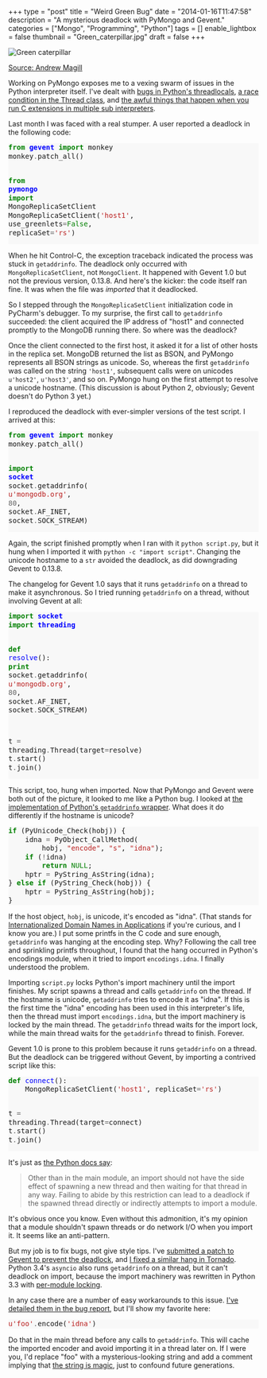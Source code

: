 +++
type = "post"
title = "Weird Green Bug"
date = "2014-01-16T11:47:58"
description = "A mysterious deadlock with PyMongo and Gevent."
categories = ["Mongo", "Programming", "Python"]
tags = []
enable_lightbox = false
thumbnail = "Green_caterpillar.jpg"
draft = false
+++

<p><img style="display:block; margin-left:auto; margin-right:auto;" src="Green_caterpillar.jpg" alt="Green caterpillar" title="Green caterpillar" /></p>
<p><span style="color:gray"><a href="http://commons.wikimedia.org/wiki/File:Green_caterpillar_(1).jpg">Source: Andrew Magill</a></span></p>
<p>Working on PyMongo exposes me to a vexing swarm of issues in the Python interpreter itself. I've dealt with <a href="/blog/another-thing-about-pythons-threadlocals/">bugs in Python's threadlocals</a>, <a href="/blog/night-of-the-living-thread/">a race condition in the Thread class</a>, and <a href="/blog/python-c-extensions-and-mod-wsgi/">the awful things that happen when you run C extensions in multiple sub interpreters</a>.</p>
<p>Last month I was faced with a real stumper. A user reported a deadlock in the following code:</p>
<div class="codehilite" style="background: #f8f8f8"><pre style="line-height: 125%"><span style="color: #008000; font-weight: bold">from</span> <span style="color: #0000FF; font-weight: bold">gevent</span> <span style="color: #008000; font-weight: bold">import</span> monkey
monkey<span style="color: #666666">.</span>patch_all()

<span style="color: #008000; font-weight: bold">from</span> <span style="color: #0000FF; font-weight: bold">pymongo</span> <span style="color: #008000; font-weight: bold">import</span> MongoReplicaSetClient
MongoReplicaSetClient(<span style="color: #BA2121">&#39;host1&#39;</span>, use_greenlets<span style="color: #666666">=</span><span style="color: #008000">False</span>, replicaSet<span style="color: #666666">=</span><span style="color: #BA2121">&#39;rs&#39;</span>)
</pre></div>


<p>When he hit Control-C, the exception traceback indicated the process was stuck in <code>getaddrinfo</code>. The deadlock only occurred with <code>MongoReplicaSetClient</code>, not <code>MongoClient</code>. It happened with Gevent 1.0 but not the previous version, 0.13.8. And here's the kicker: the code itself ran fine. It was when the file was <em>imported</em> that it deadlocked.</p>
<p>So I stepped through the <code>MongoReplicaSetClient</code> initialization code in PyCharm's debugger. To my surprise, the first call to <code>getaddrinfo</code> succeeded: the client acquired the IP address of "host1" and connected promptly to the MongoDB running there. So where was the deadlock?</p>
<p>Once the client connected to the first host, it asked it for a list of other hosts in the replica set. MongoDB returned the list as BSON, and PyMongo represents all BSON strings as unicode. So, whereas the first <code>getaddrinfo</code> was called on the string <code>'host1'</code>, subsequent calls were on unicodes <code>u'host2'</code>, <code>u'host3'</code>, and so on. PyMongo hung on the first attempt to resolve a unicode hostname. (This discussion is about Python 2, obviously; Gevent doesn't do Python 3 yet.)</p>
<p>I reproduced the deadlock with ever-simpler versions of the test script. I arrived at this:</p>
<div class="codehilite" style="background: #f8f8f8"><pre style="line-height: 125%"><span style="color: #008000; font-weight: bold">from</span> <span style="color: #0000FF; font-weight: bold">gevent</span> <span style="color: #008000; font-weight: bold">import</span> monkey
monkey<span style="color: #666666">.</span>patch_all()

<span style="color: #008000; font-weight: bold">import</span> <span style="color: #0000FF; font-weight: bold">socket</span>
socket<span style="color: #666666">.</span>getaddrinfo(
    <span style="color: #BA2121">u&#39;mongodb.org&#39;</span>,
    <span style="color: #666666">80</span>,
    socket<span style="color: #666666">.</span>AF_INET,
    socket<span style="color: #666666">.</span>SOCK_STREAM)
</pre></div>


<p>Again, the script finished promptly when I ran with it <code>python script.py</code>, but it hung when I imported it with <code>python -c "import script"</code>. Changing the unicode hostname to a <code>str</code> avoided the deadlock, as did downgrading Gevent to 0.13.8.</p>
<p>The changelog for Gevent 1.0 says that it runs <code>getaddrinfo</code> on a thread to make it asynchronous. So I tried running <code>getaddrinfo</code> on a thread, without involving Gevent at all:</p>
<div class="codehilite" style="background: #f8f8f8"><pre style="line-height: 125%"><span style="color: #008000; font-weight: bold">import</span> <span style="color: #0000FF; font-weight: bold">socket</span>
<span style="color: #008000; font-weight: bold">import</span> <span style="color: #0000FF; font-weight: bold">threading</span>

<span style="color: #008000; font-weight: bold">def</span> <span style="color: #0000FF">resolve</span>():
    <span style="color: #008000; font-weight: bold">print</span> socket<span style="color: #666666">.</span>getaddrinfo(
        <span style="color: #BA2121">u&#39;mongodb.org&#39;</span>,
        <span style="color: #666666">80</span>,
        socket<span style="color: #666666">.</span>AF_INET,
        socket<span style="color: #666666">.</span>SOCK_STREAM)

t <span style="color: #666666">=</span> threading<span style="color: #666666">.</span>Thread(target<span style="color: #666666">=</span>resolve)
t<span style="color: #666666">.</span>start()
t<span style="color: #666666">.</span>join()
</pre></div>


<p>This script, too, hung when imported. Now that PyMongo and Gevent were both out of the picture, it looked to me like a Python bug. I looked at <a href="http://hg.python.org/cpython/file/84cf25da86e8/Modules/socketmodule.c#l4134">the implementation of Python's <code>getaddrinfo</code> wrapper</a>. What does it do differently if the hostname is unicode?</p>
<div class="codehilite" style="background: #f8f8f8"><pre style="line-height: 125%"><span style="color: #008000; font-weight: bold">if</span> (PyUnicode_Check(hobj)) {
    idna <span style="color: #666666">=</span> PyObject_CallMethod(
        hobj, <span style="color: #BA2121">&quot;encode&quot;</span>, <span style="color: #BA2121">&quot;s&quot;</span>, <span style="color: #BA2121">&quot;idna&quot;</span>);
    <span style="color: #008000; font-weight: bold">if</span> (<span style="color: #666666">!</span>idna)
        <span style="color: #008000; font-weight: bold">return</span> <span style="color: #008000">NULL</span>;
    hptr <span style="color: #666666">=</span> PyString_AsString(idna);
} <span style="color: #008000; font-weight: bold">else</span> <span style="color: #008000; font-weight: bold">if</span> (PyString_Check(hobj)) {
    hptr <span style="color: #666666">=</span> PyString_AsString(hobj);
}
</pre></div>


<p>If the host object, <code>hobj</code>, is unicode, it's encoded as "idna". (That stands for <a href="http://docs.python.org/2/library/codecs.html#module-encodings.idna">Internationalized Domain Names in Applications</a> if you're curious, and I know you are.) I put some printfs in the C code and sure enough, <code>getaddrinfo</code> was hanging at the encoding step. Why? Following the call tree and sprinkling printfs throughout, I found that the hang occurred in Python's encodings module, when it tried to import <code>encodings.idna</code>. I finally understood the problem.</p>
<p>Importing <code>script.py</code> locks Python's import machinery until the import finishes. My script spawns a thread and calls <code>getaddrinfo</code> on the thread. If the hostname is unicode, <code>getaddrinfo</code> tries to encode it as "idna". If this is the first time the "idna" encoding has been used in this interpreter's life, then the thread must import <code>encodings.idna</code>, but the import machinery is locked by the main thread. The <code>getaddrinfo</code> thread waits for the import lock, while the main thread waits for the <code>getaddrinfo</code> thread to finish. Forever.</p>
<p>Gevent 1.0 is prone to this problem because it runs <code>getaddrinfo</code> on a thread. But the deadlock can be triggered without Gevent, by importing a contrived script like this:</p>
<div class="codehilite" style="background: #f8f8f8"><pre style="line-height: 125%"><span style="color: #008000; font-weight: bold">def</span> <span style="color: #0000FF">connect</span>():
    MongoReplicaSetClient(<span style="color: #BA2121">&#39;host1&#39;</span>, replicaSet<span style="color: #666666">=</span><span style="color: #BA2121">&#39;rs&#39;</span>)

t <span style="color: #666666">=</span> threading<span style="color: #666666">.</span>Thread(target<span style="color: #666666">=</span>connect)
t<span style="color: #666666">.</span>start()
t<span style="color: #666666">.</span>join()
</pre></div>


<p>It's just as <a href="http://docs.python.org/2/library/threading.html">the Python docs say</a>:</p>
<blockquote>
<p>Other than in the main module, an import should not have the side effect of spawning a new thread and then waiting for that thread in any way. Failing to abide by this restriction can lead to a deadlock if the spawned thread directly or indirectly attempts to import a module.</p>
</blockquote>
<p>It's obvious once you know. Even without this admonition, it's my opinion that a module shouldn't spawn threads or do network I/O when you import it. It seems like an anti-pattern.</p>
<p>But my job is to fix bugs, not give style tips. I've <a href="https://github.com/surfly/gevent/pull/350">submitted a patch to Gevent to prevent the deadlock</a>, and <a href="https://github.com/facebook/tornado/commit/6049e2db60ab0b7919622a2e52ede6442db173e8">I fixed a similar hang in Tornado</a>. Python 3.4's <code>asyncio</code> also runs <code>getaddrinfo</code> on a thread, but it can't deadlock on import, because the import machinery was rewritten in Python 3.3 with <a href="http://docs.python.org/3/whatsnew/3.3.html#a-finer-grained-import-lock">per-module locking</a>.</p>
<p>In any case there are a number of easy workarounds to this issue. <a href="https://jira.mongodb.org/browse/PYTHON-607">I've detailed them in the bug report</a>, but I'll show my favorite here:</p>
<div class="codehilite" style="background: #f8f8f8"><pre style="line-height: 125%"><span style="color: #BA2121">u&#39;foo&#39;</span><span style="color: #666666">.</span>encode(<span style="color: #BA2121">&#39;idna&#39;</span>)
</pre></div>


<p>Do that in the main thread before any calls to <code>getaddrinfo</code>. This will cache the imported encoder and avoid importing it in a thread later on. If I were you, I'd replace "foo" with a mysterious-looking string and add a comment implying that <a href="http://www.catb.org/jargon/html/magic-story.html">the string is magic</a>, just to confound future generations.</p>
    